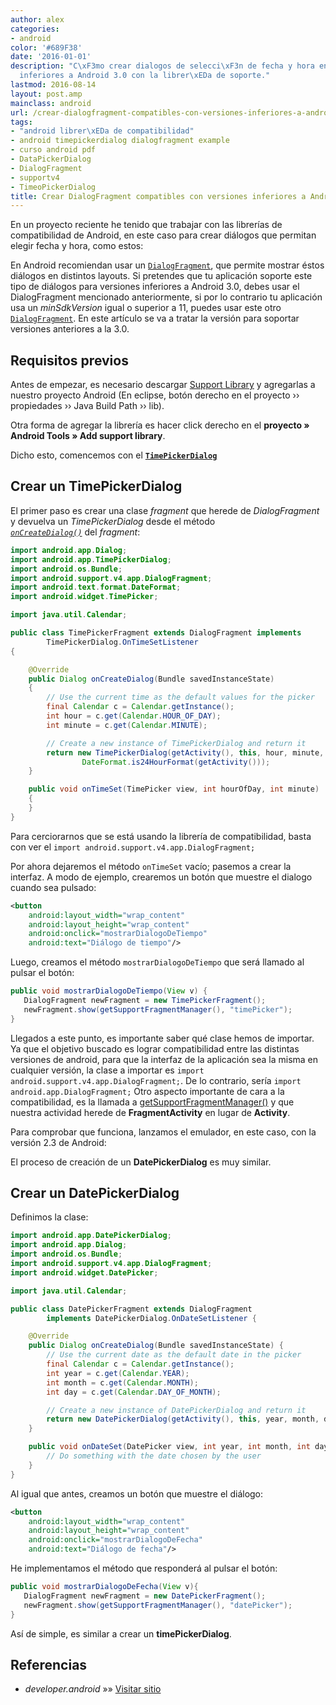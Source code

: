 ```yaml
---
author: alex
categories:
- android
color: '#689F38'
date: '2016-01-01'
description: "C\xF3mo crear dialogos de selecci\xF3n de fecha y hora en versiones
  inferiores a Android 3.0 con la librer\xEDa de soporte."
lastmod: 2016-08-14
layout: post.amp
mainclass: android
url: /crear-dialogfragment-compatibles-con-versiones-inferiores-a-android-3-0/
tags:
- "android librer\xEDa de compatibilidad"
- android timepickerdialog dialogfragment example
- curso android pdf
- DataPickerDialog
- DialogFragment
- supportv4
- TimeoPickerDialog
title: Crear DialogFragment compatibles con versiones inferiores a Android 3.0
---
```


En un proyecto reciente he tenido que trabajar con las librerías de compatibilidad de Android, en este caso para crear diálogos que permitan elegir fecha y hora, como estos:

<figure>
    <amp-img on="tap:lightbox1" role="button" tabindex="0" layout="responsive" src="/img/2012/11/pickers1.png" alt="" title="pickers" width="400px" height="186px"></amp-img>
</figure>

En Android recomiendan usar un <a href="http://developer.android.com/reference/android/support/v4/app/DialogFragment.html" title="DialogFrgment" target="_blank">`DialogFragment`</a>, que permite mostrar éstos diálogos en distintos layouts. Si pretendes que tu aplicación soporte este tipo de diálogos para versiones inferiores a Android 3.0, debes usar el DialogFragment mencionado anteriormente, si por lo contrario tu aplicación usa un *minSdkVersion* igual o superior a 11, puedes usar este otro <a href="http://developer.android.com/reference/android/app/DialogFragment.html" target="_blank">`DialogFragment`</a>. En este artículo se va a tratar la versión para soportar versiones anteriores a la 3.0.



## Requisitos previos

Antes de empezar, es necesario descargar <a href="http://developer.android.com/tools/extras/support-library.html" target="_blank">Support Library</a> y agregarlas a nuestro proyecto Android (En eclipse, botón derecho en el proyecto &rsaquo;&rsaquo; propiedades &rsaquo;&rsaquo; Java Build Path &rsaquo;&rsaquo; lib).

Otra forma de agregar la librería es hacer click derecho en el **proyecto » Android Tools » Add support library**.

Dicho esto, comencemos con el <a href="http://developer.android.com/reference/android/app/TimePickerDialog.html" target="_blank"><code><strong>TimePickerDialog</strong></code></a>

<!--more--><!--ad-->

## Crear un TimePickerDialog

El primer paso es crear una clase *fragment* que herede de *DialogFragment* y devuelva un <em>TimePickerDialog</em> desde el método <a href="http://developer.android.com/reference/android/support/v4/app/DialogFragment.html#onCreateDialog%28android.os.Bundle%29" target="_blank"><code><em> onCreateDialog()</em></code></a> del *fragment*:

```java
import android.app.Dialog;
import android.app.TimePickerDialog;
import android.os.Bundle;
import android.support.v4.app.DialogFragment;
import android.text.format.DateFormat;
import android.widget.TimePicker;

import java.util.Calendar;

public class TimePickerFragment extends DialogFragment implements
        TimePickerDialog.OnTimeSetListener
{

    @Override
    public Dialog onCreateDialog(Bundle savedInstanceState)
    {
        // Use the current time as the default values for the picker
        final Calendar c = Calendar.getInstance();
        int hour = c.get(Calendar.HOUR_OF_DAY);
        int minute = c.get(Calendar.MINUTE);

        // Create a new instance of TimePickerDialog and return it
        return new TimePickerDialog(getActivity(), this, hour, minute,
                DateFormat.is24HourFormat(getActivity()));
    }

    public void onTimeSet(TimePicker view, int hourOfDay, int minute)
    {
    }
}
```

Para cerciorarnos que se está usando la librería de compatibilidad, basta con ver el `import android.support.v4.app.DialogFragment;`

Por ahora dejaremos el método `onTimeSet` vacío; pasemos a crear la interfaz. A modo de ejemplo, crearemos un botón que muestre el dialogo cuando sea pulsado:

```xml
<button
    android:layout_width="wrap_content"
    android:layout_height="wrap_content"
    android:onclick="mostrarDialogoDeTiempo"
    android:text="Diálogo de tiempo"/>
```

Luego, creamos el método `mostrarDialogoDeTiempo` que será llamado al pulsar el botón:

```java
public void mostrarDialogoDeTiempo(View v) {
   DialogFragment newFragment = new TimePickerFragment();
   newFragment.show(getSupportFragmentManager(), "timePicker");
}

```

Llegados a este punto, es importante saber qué clase hemos de importar. Ya que el objetivo buscado es lograr compatibilidad entre las distintas versiones de android, para que la interfaz de la aplicación sea la misma en cualquier versión, la clase a importar es `import android.support.v4.app.DialogFragment;`. De lo contrario, sería `import android.app.DialogFragment;` Otro aspecto importante de cara a la compatibilidad, es la llamada a <a href="http://developer.android.com/reference/android/support/v4/app/FragmentActivity.html#getSupportFragmentManager%28%29" target="_blank">getSupportFragmentManager()</a> y que nuestra actividad herede de **FragmentActivity** en lugar de **Activity**.

Para comprobar que funciona, lanzamos el emulador, en este caso, con la versión 2.3 de Android:

<figure>
    <amp-img on="tap:lightbox1" role="button" tabindex="0" layout="responsive" src="/img/2013/01/device-2013-01-12-1337262.png" alt="TimePickerFragment Suportv4" width="480" height="800"></amp-img>
</figure>

El proceso de creación de un **DatePickerDialog** es muy similar.

## Crear un DatePickerDialog

Definimos la clase:

```java
import android.app.DatePickerDialog;
import android.app.Dialog;
import android.os.Bundle;
import android.support.v4.app.DialogFragment;
import android.widget.DatePicker;

import java.util.Calendar;

public class DatePickerFragment extends DialogFragment
        implements DatePickerDialog.OnDateSetListener {

    @Override
    public Dialog onCreateDialog(Bundle savedInstanceState) {
        // Use the current date as the default date in the picker
        final Calendar c = Calendar.getInstance();
        int year = c.get(Calendar.YEAR);
        int month = c.get(Calendar.MONTH);
        int day = c.get(Calendar.DAY_OF_MONTH);

        // Create a new instance of DatePickerDialog and return it
        return new DatePickerDialog(getActivity(), this, year, month, day);
    }

    public void onDateSet(DatePicker view, int year, int month, int day) {
        // Do something with the date chosen by the user
    }
}
```

Al igual que antes, creamos un botón que muestre el diálogo:

```xml
<button
    android:layout_width="wrap_content"
    android:layout_height="wrap_content"
    android:onclick="mostrarDialogoDeFecha"
    android:text="Diálogo de fecha"/>
```

He implementamos el método que responderá al pulsar el botón:

```java
public void mostrarDialogoDeFecha(View v){
   DialogFragment newFragment = new DatePickerFragment();
   newFragment.show(getSupportFragmentManager(), "datePicker");
}

```
<figure>
    <amp-img on="tap:lightbox1" role="button" tabindex="0" layout="responsive" src="/img/2013/01/device-2013-01-12-1352432.png" alt="DateTimePicker supportv4 Android" width="480" height="800"></amp-img>
</figure>

Así de simple, es similar a crear un **timePickerDialog**.

## Referencias

- *developer.android* »» <a href="http://developer.android.com/guide/topics/ui/controls/pickers.html" target="_blank">Visitar sitio</a>

